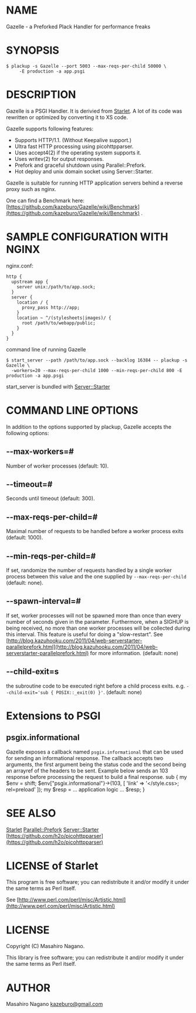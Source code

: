 # NAME

Gazelle - a Preforked Plack Handler for performance freaks

# SYNOPSIS

    $ plackup -s Gazelle --port 5003 --max-reqs-per-child 50000 \
         -E production -a app.psgi

# DESCRIPTION

Gazelle is a PSGI Handler. It is derivied from [Starlet](https://metacpan.org/pod/Starlet).
A lot of its code was rewritten or optimized by converting it to XS code.

Gazelle supports following features:

- Supports HTTP/1.1. (Without Keepalive support.)
- Ultra fast HTTP processing using picohttpparser.
- Uses accept4(2) if the operating system supports it.
- Uses writev(2) for output responses.
- Prefork and graceful shutdown using Parallel::Prefork.
- Hot deploy and unix domain socket using Server::Starter.

Gazelle is suitable for running HTTP application servers behind a reverse proxy
such as nginx.

One can find a Benchmark here:
[https://github.com/kazeburo/Gazelle/wiki/Benchmark](https://github.com/kazeburo/Gazelle/wiki/Benchmark) .

# SAMPLE CONFIGURATION WITH NGINX

nginx.conf:

    http {
      upstream app {
        server unix:/path/to/app.sock;
      }
      server {
        location / {
          proxy_pass http://app;
        }
        location ~ ^/(stylesheets|images)/ {
          root /path/to/webapp/public;
        }
      }
    }

command line of running Gazelle

    $ start_server --path /path/to/app.sock --backlog 16384 -- plackup -s Gazelle \
      -workers=20 --max-reqs-per-child 1000 --min-reqs-per-child 800 -E production -a app.psgi

start\_server is bundled with [Server::Starter](https://metacpan.org/pod/Server%3A%3AStarter)

# COMMAND LINE OPTIONS

In addition to the options supported by plackup, Gazelle accepts the
following options:

## --max-workers=#

Number of worker processes (default: 10).

## --timeout=#

Seconds until timeout (default: 300).

## --max-reqs-per-child=#

Maximal number of requests to be handled before a worker process exits
(default: 1000).

## --min-reqs-per-child=#

If set, randomize the number of requests handled by a single worker process
between this value and the one supplied by `--max-reqs-per-child` (default:
none).

## --spawn-interval=#

If set, worker processes will not be spawned more than once than every number
of seconds given in the parameter.  Furthermore, when a SIGHUP is being
received, no more than one worker processes will be collected during this
interval.  This feature is useful for doing a "slow-restart".  See
[http://blog.kazuhooku.com/2011/04/web-serverstarter-parallelprefork.html](http://blog.kazuhooku.com/2011/04/web-serverstarter-parallelprefork.html) for
more information. (default: none)

## --child-exit=s

the subroutine code to be executed right before a child process exits. e.g. `--child-exit='sub { POSIX::_exit(0) }'`. (default: none)

# Extensions to PSGI

## psgix.informational

Gazelle exposes a callback named `psgix.informational` that can be used for sending an informational response.
The callback accepts two arguments, the first argument being the status code and the second being an arrayref of the headers to be sent.
Example below sends an 103 response before processing the request to build a final response.
  sub {
      my $env = shift;
      $env\["psgix.informational"}->(103, \[
        'link' => '&lt;/style.css>; rel=preload'
      \]);
      my $resp = ... application logic ...
      $resp;
  }

# SEE ALSO

[Starlet](https://metacpan.org/pod/Starlet)
[Parallel::Prefork](https://metacpan.org/pod/Parallel%3A%3APrefork)
[Server::Starter](https://metacpan.org/pod/Server%3A%3AStarter)
[https://github.com/h2o/picohttpparser](https://github.com/h2o/picohttpparser)

# LICENSE of Starlet

This program is free software; you can redistribute it and/or modify it under the same terms as Perl itself.

See [http://www.perl.com/perl/misc/Artistic.html](http://www.perl.com/perl/misc/Artistic.html)

# LICENSE

Copyright (C) Masahiro Nagano.

This library is free software; you can redistribute it and/or modify
it under the same terms as Perl itself.

# AUTHOR

Masahiro Nagano <kazeburo@gmail.com>
